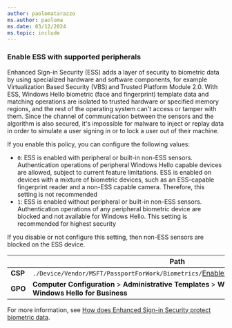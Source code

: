 ```yaml
---
author: paolomatarazzo
ms.author: paoloma
ms.date: 03/12/2024
ms.topic: include
---
```


### Enable ESS with supported peripherals

Enhanced Sign-in Security (ESS) adds a layer of security to biometric data by using specialized hardware and software components, for example Virtualization Based Security (VBS) and Trusted Platform Module 2.0.
With ESS, Windows Hello biometric (face and fingerprint) template data and matching operations are isolated to trusted hardware or specified memory regions, and the rest of the operating system can't access or tamper with them. Since the channel of communication between the sensors and the algorithm is also secured, it's impossible for malware to inject or replay data in order to simulate a user signing in or to lock a user out of their machine.

If you enable this policy, you can configure the following values:

- `0`: ESS is enabled with peripheral or built-in non-ESS sensors. Authentication operations of peripheral Windows Hello capable devices are allowed, subject to current feature limitations. ESS is enabled on devices with a mixture of biometric devices, such as an ESS-capable fingerprint reader and a non-ESS capable camera. Therefore, this setting is not recommended
- `1`: ESS is enabled without peripheral or built-in non-ESS sensors. Authentication operations of any peripheral biometric device are blocked and not available for Windows Hello. This setting is recommended for highest security

If you disable or not configure this setting, then non-ESS sensors are blocked on the ESS device.

|  | Path |
|--|--|
| **CSP** | `./Device/Vendor/MSFT/PassportForWork/Biometrics/`[EnableESSwithSupportedPeripherals](/windows/client-management/mdm/passportforwork-csp#devicebiometricsenableesswithsupportedperipherals) |
| **GPO** | **Computer Configuration** > **Administrative Templates** > **Windows Components** > **Windows Hello for Business** |

For more information, see [How does Enhanced Sign-in Security protect biometric data](/windows-hardware/design/device-experiences/windows-hello-enhanced-sign-in-security#how-does-enhanced-sign-in-security-protect-biometric-data).
